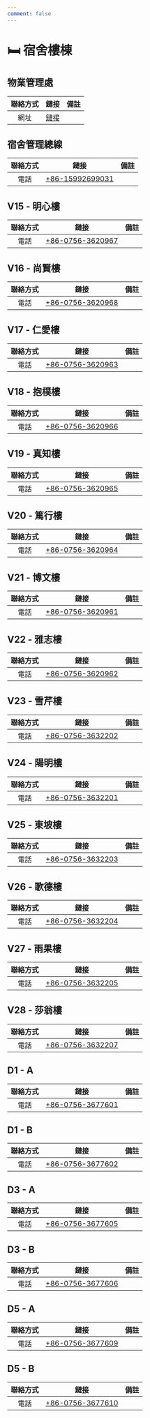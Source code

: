 ```yaml
---
comment: false
---
```


# 🛏️ 宿舍樓棟

## 物業管理處
| 聯絡方式 | 鏈接 | 備註 |
| :---: | :---: | --- |
| 網址 | [鏈接](https://emo.uic.edu.cn/About_Us.htm) | |

## 宿舍管理總線

| 聯絡方式 | 鏈接 | 備註 |
| :---: | :---: | --- |
| 電話 | [+86-15992699031](tel:+8615992699031) |  |

## V15 - 明心樓

| 聯絡方式 | 鏈接 | 備註 |
| :---: | :---: | --- |
| 電話 | [+86-0756-3620967](tel:+867563620967) |  |

## V16 - 尚賢樓

| 聯絡方式 | 鏈接 | 備註 |
| :---: | :---: | --- |
| 電話 | [+86-0756-3620968](tel:+867563620968) |  |

## V17 - 仁愛樓

| 聯絡方式 | 鏈接 | 備註 |
| :---: | :---: | --- |
| 電話 | [+86-0756-3620963](tel:+867563620963) |  |

## V18 - 抱樸樓

| 聯絡方式 | 鏈接 | 備註 |
| :---: | :---: | --- |
| 電話 | [+86-0756-3620966](tel:+867563620966) |  |

## V19 - 真知樓

| 聯絡方式 | 鏈接 | 備註 |
| :---: | :---: | --- |
| 電話 | [+86-0756-3620965](tel:+867563620965) |  |

## V20 - 篤行樓

| 聯絡方式 | 鏈接 | 備註 |
| :---: | :---: | --- |
| 電話 | [+86-0756-3620964](tel:+867563620964) |  |

## V21 - 博文樓

| 聯絡方式 | 鏈接 | 備註 |
| :---: | :---: | --- |
| 電話 | [+86-0756-3620961](tel:+867563620961) |  |

## V22 - 雅志樓

| 聯絡方式 | 鏈接 | 備註 |
| :---: | :---: | --- |
| 電話 | [+86-0756-3620962](tel:+867563620962) |  |

## V23 - 雪芹樓

| 聯絡方式 | 鏈接 | 備註 |
| :---: | :---: | --- |
| 電話 | [+86-0756-3632202](tel:+867563632202) |  |

## V24 - 陽明樓

| 聯絡方式 | 鏈接 | 備註 |
| :---: | :---: | --- |
| 電話 | [+86-0756-3632201](tel:+867563632201) |  |

## V25 - 東坡樓

| 聯絡方式 | 鏈接 | 備註 |
| :---: | :---: | --- |
| 電話 | [+86-0756-3632203](tel:+867563632203) |  |

## V26 - 歌德樓

| 聯絡方式 | 鏈接 | 備註 |
| :---: | :---: | --- |
| 電話 | [+86-0756-3632204](tel:+867563632204) |  |

## V27 - 雨果樓

| 聯絡方式 | 鏈接 | 備註 |
| :---: | :---: | --- |
| 電話 | [+86-0756-3632205](tel:+867563632205) |  |

## V28 - 莎翁樓

| 聯絡方式 | 鏈接 | 備註 |
| :---: | :---: | --- |
| 電話 | [+86-0756-3632207](tel:+867563632207) |  |

## D1 - A

| 聯絡方式 | 鏈接 | 備註 |
| :---: | :---: | --- |
| 電話 | [+86-0756-3677601](tel:+867563677601) |  |

## D1 - B

| 聯絡方式 | 鏈接 | 備註 |
| :---: | :---: | --- |
| 電話 | [+86-0756-3677602](tel:+867563677602) |  |

## D3 - A

| 聯絡方式 | 鏈接 | 備註 |
| :---: | :---: | --- |
| 電話 | [+86-0756-3677605](tel:+867563677605) |  |

## D3 - B

| 聯絡方式 | 鏈接 | 備註 |
| :---: | :---: | --- |
| 電話 | [+86-0756-3677606](tel:+867563677606) |  |

## D5 - A

| 聯絡方式 | 鏈接 | 備註 |
| :---: | :---: | --- |
| 電話 | [+86-0756-3677609](tel:+867563677609) |  |

## D5 - B

| 聯絡方式 | 鏈接 | 備註 |
| :---: | :---: | --- |
| 電話 | [+86-0756-3677610](tel:+867563677610) |  |

